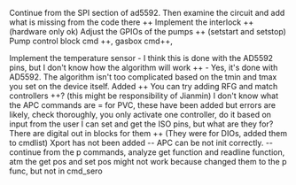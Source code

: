 Continue from the SPI section of ad5592. Then examine the circuit and add what is missing from the code there ++
Implement the interlock ++ (hardware only ok)
Adjust the GPIOs of the pumps ++ (setstart and setstop)
Pump control block cmd ++, gasbox cmd++,


Implement the temperature sensor - I think this is done with the AD5592 pins, but I don't know how the algorithm will work ++
	- Yes, it's done with AD5592. The algorithm isn't too complicated based on the tmin and tmax you set on the device itself. Added ++
You can try adding RFG and match controllers ++? (this might be responsibility of Jianmin)
I don't know what the APC commands are = for PVC, these have been added but errors are likely, check thoroughly, you only activate one controller, do it based on input from the user
I can set and get the ISO pins, but what are they for? There are digital out in blocks for them ++ (They were for DIOs, added them to cmdlist)
Xport has not been added --
APC can be not init correctly. -- continue from the p commands, analyze get function and readline function, atm the get pos and set pos might not work because changed them to the p func, but not in cmd_sero